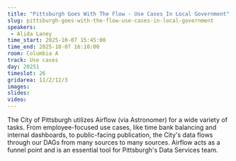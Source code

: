 ```yaml
---
title: "Pittsburgh Goes With The Flow - Use Cases In Local Government"
slug: pittsburgh-goes-with-the-flow-use-cases-in-local-government
speakers:
 - Alida Laney
time_start: 2025-10-07 15:45:00
time_end: 2025-10-07 16:10:00
room: Columbia A
track: Use cases
day: 20251
timeslot: 26
gridarea: 11/2/12/3
images: 
slides:
video: 
---
```


The City of Pittsburgh utilizes Airflow (via Astronomer) for a wide variety of tasks. From employee-focused use cases, like time bank balancing and internal dashboards, to public-facing publication, the City's data flows through our DAGs from many sources to many sources. Airflow acts as a funnel point and is an essential tool for Pittsburgh's Data Services team.
